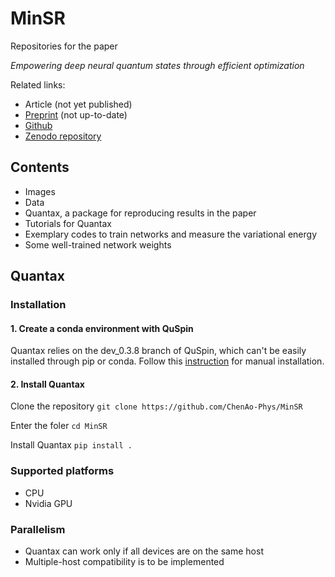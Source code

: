 # MinSR
Repositories for the paper

_Empowering deep neural quantum states through efficient optimization_

Related links:
- Article (not yet published)
- [Preprint](https://arxiv.org/abs/2302.01941) (not up-to-date)
- [Github](https://github.com/ChenAo-Phys/MinSR)
- [Zenodo repository](https://zenodo.org/doi/10.5281/zenodo.7657551)

## Contents

- Images
- Data
- Quantax, a package for reproducing results in the paper
- Tutorials for Quantax
- Exemplary codes to train networks and measure the variational energy
- Some well-trained network weights

## Quantax

### Installation

#### 1. Create a conda environment with QuSpin
Quantax relies on the dev_0.3.8 branch of QuSpin, which can't be easily installed
through pip or conda. Follow this [instruction](https://github.com/QuSpin/QuSpin/discussions/665) for manual installation.

#### 2. Install Quantax
Clone the repository `git clone https://github.com/ChenAo-Phys/MinSR`

Enter the foler `cd MinSR`

Install Quantax `pip install .`


### Supported platforms
- CPU
- Nvidia GPU


### Parallelism
- Quantax can work only if all devices are on the same host
- Multiple-host compatibility is to be implemented
